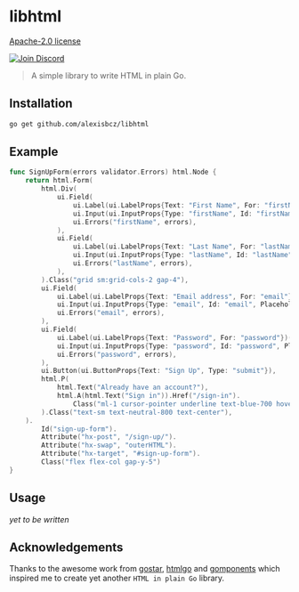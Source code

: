 # libhtml

[Apache-2.0 license](./LICENSE)

[![Join Discord](https://img.shields.io/badge/Join%20Discord-gray?style=flat&logo=discord&logoColor=white&link=https://discord.gg/eMUC7ejHja)](https://discord.gg/eMUC7ejHja)

> A simple library to write HTML in plain Go.

## Installation

```bash
go get github.com/alexisbcz/libhtml
```

## Example

```go
func SignUpForm(errors validator.Errors) html.Node {
	return html.Form(
		html.Div(
			ui.Field(
				ui.Label(ui.LabelProps{Text: "First Name", For: "firstName"})(),
				ui.Input(ui.InputProps{Type: "firstName", Id: "firstName", Placeholder: "John"})(),
				ui.Errors("firstName", errors),
			),
			ui.Field(
				ui.Label(ui.LabelProps{Text: "Last Name", For: "lastName"})(),
				ui.Input(ui.InputProps{Type: "lastName", Id: "lastName", Placeholder: "Doe"})(),
				ui.Errors("lastName", errors),
			),
		).Class("grid sm:grid-cols-2 gap-4"),
		ui.Field(
			ui.Label(ui.LabelProps{Text: "Email address", For: "email"})(),
			ui.Input(ui.InputProps{Type: "email", Id: "email", Placeholder: "john.doe@example.com"})(),
			ui.Errors("email", errors),
		),
		ui.Field(
			ui.Label(ui.LabelProps{Text: "Password", For: "password"})(),
			ui.Input(ui.InputProps{Type: "password", Id: "password", Placeholder: "················"})(),
			ui.Errors("password", errors),
		),
		ui.Button(ui.ButtonProps{Text: "Sign Up", Type: "submit"}),
		html.P(
			html.Text("Already have an account?"),
			html.A(html.Text("Sign in")).Href("/sign-in").
				Class("ml-1 cursor-pointer underline text-blue-700 hover:text-blue-600 transition-colors"),
		).Class("text-sm text-neutral-800 text-center"),
	).
		Id("sign-up-form").
		Attribute("hx-post", "/sign-up/").
		Attribute("hx-swap", "outerHTML").
		Attribute("hx-target", "#sign-up-form").
		Class("flex flex-col gap-y-5")
}
```

## Usage

*yet to be written*

## Acknowledgements

Thanks to the awesome work from [gostar](https://github.com/delaneyj/gostar), [htmlgo](https://github.com/maddalax/htmgo) and [gomponents](https://github.com/maragudk/gomponents) which inspired me to create yet another `HTML in plain Go` library.
